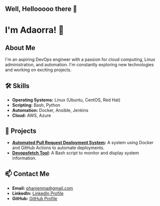 ## Well, Hellooooo there 👋

#  I'm Adaorra! 👋

## About Me
I'm an aspiring DevOps engineer with a passion for cloud computing, Linux administration, and automation. I'm constantly exploring new technologies and working on exciting projects.

## 🛠️ Skills
- **Operating Systems:** Linux (Ubuntu, CentOS, Red Hat)
- **Scripting:** Bash, Python
- **Automation:** Docker, Ansible, Jenkins
- **Cloud:** AWS, Azure

## 🚀 Projects
- **[Automated Pull Request Deployment System](https://github.com/adaorra/hng-team-4-docker-app):** A system using Docker and GitHub Actions to automate deployments.
- **[Devopsfetch Tool](https://github.com/adaorra/Devopsfetch):** A Bash script to monitor and display system information.

## 📫 Contact Me
- **Email:** phanienma@gmail.com
- **LinkedIn:** [LinkedIn Profile](https://linkedin.com/in/stephanie-daniel-94a7a6128)
- **GitHub:** [GitHub Profile](https://github.com/adaorra)


